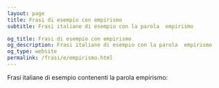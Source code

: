 ```yaml
---
layout: page
title: Frasi di esempio con empirismo 
subtitle: Frasi italiane di esempio con la parola  empirismo

og_title: Frasi di esempio con empirismo 
og_description: Frasi italiane di esempio con la parola  empirismo
og_type: website
permalink: /frasi/e/empirismo.html
---
```


Frasi italiane di esempio contenenti la parola empirismo:



